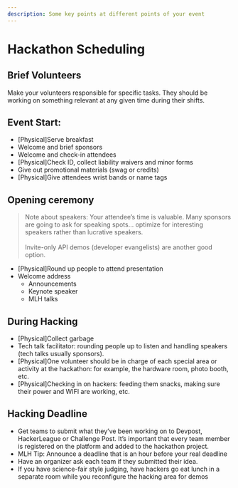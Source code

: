 ```yaml
---
description: Some key points at different points of your event
---
```


# Hackathon Scheduling

## Brief Volunteers

Make your volunteers responsible for specific tasks. They should be working on something relevant at any given time during their shifts.

## Event Start:

* \[Physical]Serve breakfast
* Welcome and brief sponsors
* Welcome and check-in attendees
* \[Physical]Check ID, collect liability waivers and minor forms
* Give out promotional materials (swag or credits)
* \[Physical]Give attendees wrist bands or name tags

## **Opening ceremony**

> Note about speakers: Your attendee’s time is valuable. Many sponsors are going to ask for speaking spots… optimize for interesting speakers rather than lucrative speakers.\
> \
> Invite-only API demos (developer evangelists) are another good option.

* \[Physical]Round up people to attend presentation
* Welcome address
  * Announcements
  * Keynote speaker
  * MLH talks

## During Hacking

* \[Physical]Collect garbage
* Tech talk facilitator: rounding people up to listen and handling speakers (tech talks usually sponsors).&#x20;
* \[Physical]One volunteer should be in charge of each special area or activity at the hackathon: for example, the hardware room, photo booth, etc.
* \[Physical]Checking in on hackers: feeding them snacks, making sure their power and WIFI are working, etc.

## Hacking Deadline

* Get teams to submit what they’ve been working on to Devpost, HackerLeague or Challenge Post. It’s important that every team member is registered on the platform and added to the hackathon project.
* MLH Tip: Announce a deadline that is an hour before your real deadline
* Have an organizer ask each team if they submitted their idea.
* If you have science-fair style judging, have hackers go eat lunch in a separate room while you reconfigure the hacking area for demos
